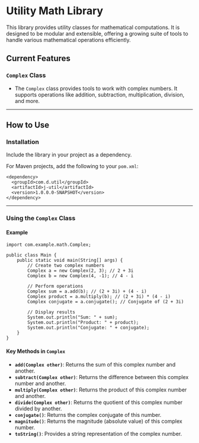 # Utility Math Library

This library provides utility classes for mathematical computations. It is designed to be modular and extensible, offering a growing suite of tools to handle various mathematical operations efficiently.

## Current Features

### `Complex` Class

- The `Complex` class provides tools to work with complex numbers. It supports operations like addition, 	   subtraction, multiplication, division, and more.

----------

## How to Use

### Installation

Include the library in your project as a dependency.

For Maven projects, add the following to your `pom.xml`:

```
<dependency>
  <groupId>com.d.util</groupId>
  <artifactId>j-util</artifactId>
  <version>1.0.0.0-SNAPSHOT</version>
</dependency>
```

----------

### Using the `Complex` Class

#### Example
```
import com.example.math.Complex;

public class Main {
    public static void main(String[] args) {
        // Create two complex numbers
        Complex a = new Complex(2, 3); // 2 + 3i
        Complex b = new Complex(4, -1); // 4 - i

        // Perform operations
        Complex sum = a.add(b); // (2 + 3i) + (4 - i)
        Complex product = a.multiply(b); // (2 + 3i) * (4 - i)
        Complex conjugate = a.conjugate(); // Conjugate of (2 + 3i)

        // Display results
        System.out.println("Sum: " + sum);
        System.out.println("Product: " + product);
        System.out.println("Conjugate: " + conjugate);
    }
}
```

#### Key Methods in `Complex`

-   **`add(Complex other)`**: Returns the sum of this complex number and another.
-   **`subtract(Complex other)`**: Returns the difference between this complex number and another.
-   **`multiply(Complex other)`**: Returns the product of this complex number and another.
-   **`divide(Complex other)`**: Returns the quotient of this complex number divided by another.
-   **`conjugate()`**: Returns the complex conjugate of this number.
-   **`magnitude()`**: Returns the magnitude (absolute value) of this complex number.
-   **`toString()`**: Provides a string representation of the complex number.
